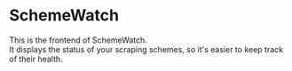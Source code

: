 # SchemeWatch
This is the frontend of SchemeWatch.   
It displays the status of your scraping schemes, so it's easier to keep track of their health.

